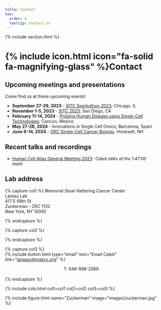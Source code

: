 ```yaml
---
title: Contact
nav:
  order: 6
  tooltip: Contact us
---
```


{% include section.html %}

# {% include icon.html icon="fa-solid fa-magnifying-glass" %}Contact

## Upcoming meetings and presentations

Come find us at these upcoming events!

- <b>September 27-29, 2023</b> - [SITC Sparkathon 2023](https://www.sitcancer.org/professional-development/sitc-sparkathon/sparkathon?news_item_id=7368); Chicago, IL
- <b>November 1-5, 2023</b> - [SITC 2023](https://www.sitcancer.org/events/event-description); San Diego, CA
- <b>February 11-14, 2024</b> - [Probing Human Disease using Single-Cell Technologies](https://www.fusion-conferences.com/conference/154); Cancun, Mexico
- <b>May 27-28, 2024</b> - Innovations in Single Cell Omics; Barcelona, Spain
- <b>June 9-14, 2024</b> - [GRC Single-Cell Cancer Biology](https://www.grc.org/venues/north-america/southern-new-hampshire-university/); Hooksett, NH

## Recent talks and recordings

- [Human Cell Atlas General Meeting 2023](https://events.humancellatlas.org/2023gm/agenda/session/1147421)- _Caleb talks at the 1:47:00 mark_

## Lab address

{% capture col1 %}
Memorial Sloan Kettering Cancer Center<br>
Lareau Lab<br>
417 E 68th St<br>
Zuckerman - ZRC 1132<br>
New York, NY 10065<br>

{% endcapture %}

{% capture col2 %}
 
{% endcapture %}

{% capture col3 %}
<br>
{%
  include button.html
  type="email"
  text="Email Caleb"
  link="lareauc@mskcc.org"
%}
<center>T: 646-888-2069</center>
<br>
{% endcapture %}

{% include cols.html col1=col1 col2=col2 col3=col3 %}

{% include figure.html name="Zuckerman" image="images/zuckerman.jpg" %}
